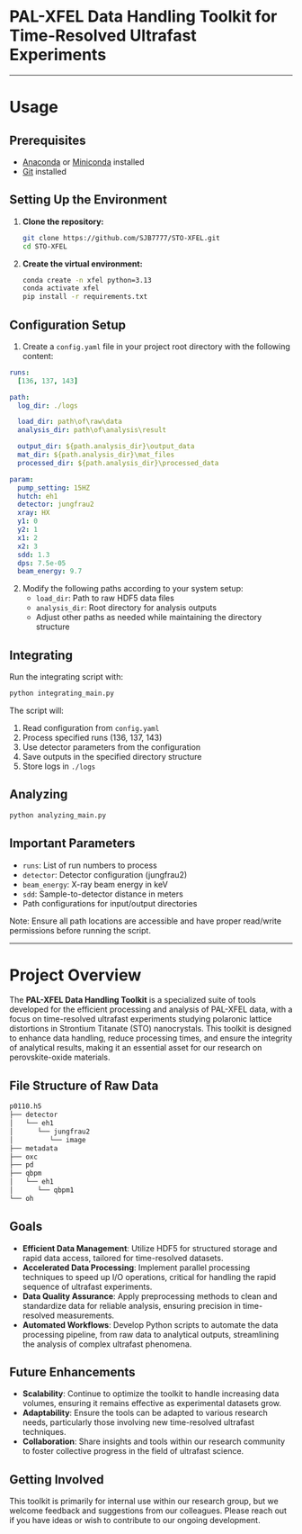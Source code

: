 # PAL-XFEL Data Handling Toolkit for Time-Resolved Ultrafast Experiments

---
# Usage
## Prerequisites

- [Anaconda](https://www.anaconda.com/products/distribution) or [Miniconda](https://docs.conda.io/en/latest/miniconda.html) installed
- [Git](https://git-scm.com/) installed

## Setting Up the Environment

1. **Clone the repository:**
    ```bash
    git clone https://github.com/SJB7777/STO-XFEL.git
    cd STO-XFEL
    ```

2. **Create the virtual environment:**
    ```bash
    conda create -n xfel python=3.13
    conda activate xfel
    pip install -r requirements.txt
    ```

## Configuration Setup

1. Create a `config.yaml` file in your project root directory with the following content:

```yaml
runs:
  [136, 137, 143]

path:
  log_dir: ./logs

  load_dir: path\of\raw\data
  analysis_dir: path\of\analysis\result

  output_dir: ${path.analysis_dir}\output_data
  mat_dir: ${path.analysis_dir}\mat_files
  processed_dir: ${path.analysis_dir}\processed_data

param:
  pump_setting: 15HZ
  hutch: eh1
  detector: jungfrau2
  xray: HX
  y1: 0
  y2: 1
  x1: 2
  x2: 3
  sdd: 1.3
  dps: 7.5e-05
  beam_energy: 9.7
```

2. Modify the following paths according to your system setup:
   - `load_dir`: Path to raw HDF5 data files
   - `analysis_dir`: Root directory for analysis outputs
   - Adjust other paths as needed while maintaining the directory structure

## Integrating
Run the integrating script with:

```bash
python integrating_main.py
```

The script will:
1. Read configuration from `config.yaml`
2. Process specified runs (136, 137, 143)
3. Use detector parameters from the configuration
4. Save outputs in the specified directory structure
5. Store logs in `./logs`

## Analyzing
```bash
python analyzing_main.py
```

## Important Parameters
- `runs`: List of run numbers to process
- `detector`: Detector configuration (jungfrau2)
- `beam_energy`: X-ray beam energy in keV
- `sdd`: Sample-to-detector distance in meters
- Path configurations for input/output directories

Note: Ensure all path locations are accessible and have proper read/write permissions before running the script.

---
# Project Overview
The **PAL-XFEL Data Handling Toolkit** is a specialized suite of tools developed for the efficient processing and analysis of PAL-XFEL data, with a focus on time-resolved ultrafast experiments studying polaronic lattice distortions in Strontium Titanate (STO) nanocrystals. This toolkit is designed to enhance data handling, reduce processing times, and ensure the integrity of analytical results, making it an essential asset for our research on perovskite-oxide materials.

## File Structure of Raw Data
```bash
p0110.h5
├── detector
│   └── eh1
│      └── jungfrau2
│         └── image
├── metadata
├── oxc
├── pd
├── qbpm
│   └── eh1
│      └── qbpm1
└── oh
```

## Goals
- **Efficient Data Management**: Utilize HDF5 for structured storage and rapid data access, tailored for time-resolved datasets.
- **Accelerated Data Processing**: Implement parallel processing techniques to speed up I/O operations, critical for handling the rapid sequence of ultrafast experiments.
- **Data Quality Assurance**: Apply preprocessing methods to clean and standardize data for reliable analysis, ensuring precision in time-resolved measurements.
- **Automated Workflows**: Develop Python scripts to automate the data processing pipeline, from raw data to analytical outputs, streamlining the analysis of complex ultrafast phenomena.

## Future Enhancements
- **Scalability**: Continue to optimize the toolkit to handle increasing data volumes, ensuring it remains effective as experimental datasets grow.
- **Adaptability**: Ensure the tools can be adapted to various research needs, particularly those involving new time-resolved ultrafast techniques.
- **Collaboration**: Share insights and tools within our research community to foster collective progress in the field of ultrafast science.

## Getting Involved
This toolkit is primarily for internal use within our research group, but we welcome feedback and suggestions from our colleagues. Please reach out if you have ideas or wish to contribute to our ongoing development.
